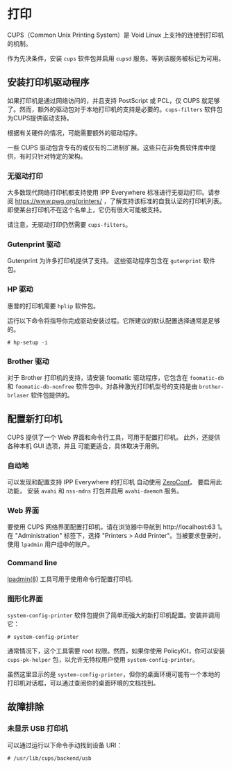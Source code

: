 # 打印

CUPS（Common Unix Printing System）是 Void Linux 上支持的连接到打印机的机制。

作为先决条件，安装 `cups` 软件包并启用 `cupsd` 服务。等到该服务被标记为可用。

## 安装打印机驱动程序

如果打印机是通过网络访问的，并且支持 PostScript 或 PCL，仅 CUPS 就足够了。然而，额外的驱动包对于本地打印机的支持是必要的。`cups-filters` 软件包为CUPS提供驱动支持。

根据有关硬件的情况，可能需要额外的驱动程序。

一些 CUPS 驱动包含专有的或仅有的二进制扩展。这些只在非免费软件库中提供，有时只针对特定的架构。

### 无驱动打印

大多数现代网络打印机都支持使用 IPP Everywhere 标准进行无驱动打印。请参阅 https://www.pwg.org/printers/ ，了解支持该标准的自我认证的打印机列表。即使某台打印机不在这个名单上，它仍有很大可能被支持。

请注意，无驱动打印仍然需要 `cups-filters`。

### Gutenprint 驱动

Gutenprint 为许多打印机提供了支持。 这些驱动程序包含在 `gutenprint` 软件包。 

### HP 驱动

惠普的打印机需要 `hplip` 软件包。

运行以下命令将指导你完成驱动安装过程。它所建议的默认配置选择通常是足够的。

```
# hp-setup -i
```

### Brother 驱动

对于 Brother 打印机的支持，请安装 foomatic 驱动程序，它包含在 `foomatic-db` 和 `foomatic-db-nonfree` 软件包中。对各种激光打印机型号的支持是由 `brother-brlaser` 软件包提供的。


## 配置新打印机

CUPS 提供了一个 Web 界面和命令行工具，可用于配置打印机。 此外，还提供各种本机 GUI 选项，并且 可能更适合，具体取决于用例。 


### 自动地

可以发现和配置支持 IPP Everywhere 的打印机 自动使用 [ZeroConf](http://www.zeroconf.org/)。 要启用此功能， 安装 `avahi` 和 `nss-mdns` 打包并启用 `avahi-daemo`n 服务。 

### Web 界面

要使用 CUPS 网络界面配置打印机，请在浏览器中导航到 http://localhost:63 1。在 "Administration" 标签下，选择 "Printers > Add Printer"。当被要求登录时，使用 `lpadmin` 用户组中的账户。

### Command line

[lpadmin(8)](https://man.voidlinux.org/lpadmin.8)  工具可用于使用命令行配置打印机.

### 图形化界面

`system-config-printer` 软件包提供了简单而强大的新打印机配置。安装并调用它：

```
# system-config-printer
```

通常情况下，这个工具需要 root 权限。然而，如果你使用 PolicyKit，你可以安装 `cups-pk-helper` 包，以允许无特权用户使用 `system-config-printer`。

虽然这里显示的是 `system-config-printer`，但你的桌面环境可能有一个本地的打印机对话框，可以通过查阅你的桌面环境的文档找到。


## 故障排除

### 未显示 USB 打印机

可以通过运行以下命令手动找到设备 URI： 

```
# /usr/lib/cups/backend/usb
```

